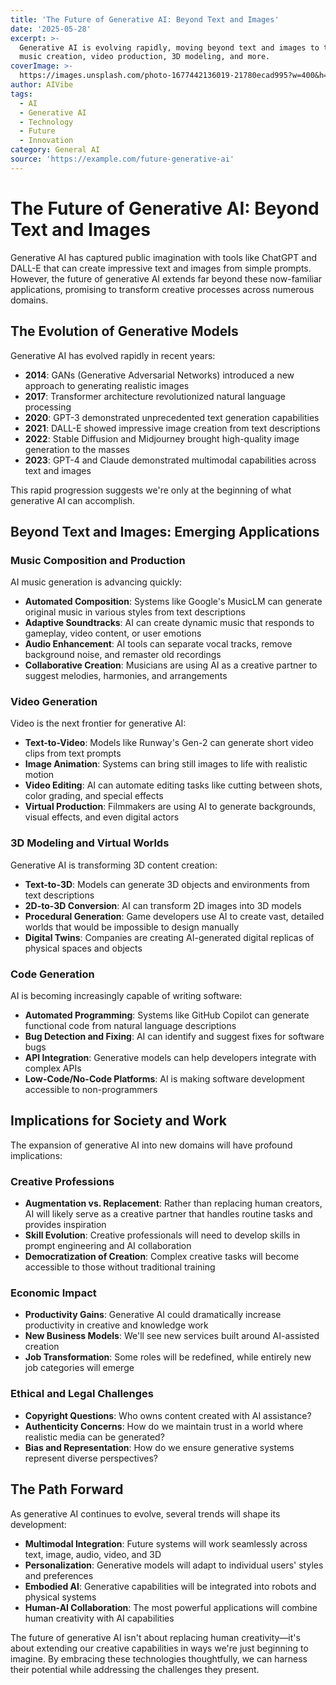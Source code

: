 ```yaml
---
title: 'The Future of Generative AI: Beyond Text and Images'
date: '2025-05-28'
excerpt: >-
  Generative AI is evolving rapidly, moving beyond text and images to transform
  music creation, video production, 3D modeling, and more.
coverImage: >-
  https://images.unsplash.com/photo-1677442136019-21780ecad995?w=400&h=200&fit=crop&auto=format
author: AIVibe
tags:
  - AI
  - Generative AI
  - Technology
  - Future
  - Innovation
category: General AI
source: 'https://example.com/future-generative-ai'
---
```


# The Future of Generative AI: Beyond Text and Images

Generative AI has captured public imagination with tools like ChatGPT and DALL-E that can create impressive text and images from simple prompts. However, the future of generative AI extends far beyond these now-familiar applications, promising to transform creative processes across numerous domains.

## The Evolution of Generative Models

Generative AI has evolved rapidly in recent years:

- **2014**: GANs (Generative Adversarial Networks) introduced a new approach to generating realistic images
- **2017**: Transformer architecture revolutionized natural language processing
- **2020**: GPT-3 demonstrated unprecedented text generation capabilities
- **2021**: DALL-E showed impressive image creation from text descriptions
- **2022**: Stable Diffusion and Midjourney brought high-quality image generation to the masses
- **2023**: GPT-4 and Claude demonstrated multimodal capabilities across text and images

This rapid progression suggests we're only at the beginning of what generative AI can accomplish.

## Beyond Text and Images: Emerging Applications

### Music Composition and Production

AI music generation is advancing quickly:

- **Automated Composition**: Systems like Google's MusicLM can generate original music in various styles from text descriptions
- **Adaptive Soundtracks**: AI can create dynamic music that responds to gameplay, video content, or user emotions
- **Audio Enhancement**: AI tools can separate vocal tracks, remove background noise, and remaster old recordings
- **Collaborative Creation**: Musicians are using AI as a creative partner to suggest melodies, harmonies, and arrangements

### Video Generation

Video is the next frontier for generative AI:

- **Text-to-Video**: Models like Runway's Gen-2 can generate short video clips from text prompts
- **Image Animation**: Systems can bring still images to life with realistic motion
- **Video Editing**: AI can automate editing tasks like cutting between shots, color grading, and special effects
- **Virtual Production**: Filmmakers are using AI to generate backgrounds, visual effects, and even digital actors

### 3D Modeling and Virtual Worlds

Generative AI is transforming 3D content creation:

- **Text-to-3D**: Models can generate 3D objects and environments from text descriptions
- **2D-to-3D Conversion**: AI can transform 2D images into 3D models
- **Procedural Generation**: Game developers use AI to create vast, detailed worlds that would be impossible to design manually
- **Digital Twins**: Companies are creating AI-generated digital replicas of physical spaces and objects

### Code Generation

AI is becoming increasingly capable of writing software:

- **Automated Programming**: Systems like GitHub Copilot can generate functional code from natural language descriptions
- **Bug Detection and Fixing**: AI can identify and suggest fixes for software bugs
- **API Integration**: Generative models can help developers integrate with complex APIs
- **Low-Code/No-Code Platforms**: AI is making software development accessible to non-programmers

## Implications for Society and Work

The expansion of generative AI into new domains will have profound implications:

### Creative Professions

- **Augmentation vs. Replacement**: Rather than replacing human creators, AI will likely serve as a creative partner that handles routine tasks and provides inspiration
- **Skill Evolution**: Creative professionals will need to develop skills in prompt engineering and AI collaboration
- **Democratization of Creation**: Complex creative tasks will become accessible to those without traditional training

### Economic Impact

- **Productivity Gains**: Generative AI could dramatically increase productivity in creative and knowledge work
- **New Business Models**: We'll see new services built around AI-assisted creation
- **Job Transformation**: Some roles will be redefined, while entirely new job categories will emerge

### Ethical and Legal Challenges

- **Copyright Questions**: Who owns content created with AI assistance?
- **Authenticity Concerns**: How do we maintain trust in a world where realistic media can be generated?
- **Bias and Representation**: How do we ensure generative systems represent diverse perspectives?

## The Path Forward

As generative AI continues to evolve, several trends will shape its development:

- **Multimodal Integration**: Future systems will work seamlessly across text, image, audio, video, and 3D
- **Personalization**: Generative models will adapt to individual users' styles and preferences
- **Embodied AI**: Generative capabilities will be integrated into robots and physical systems
- **Human-AI Collaboration**: The most powerful applications will combine human creativity with AI capabilities

The future of generative AI isn't about replacing human creativity—it's about extending our creative capabilities in ways we're just beginning to imagine. By embracing these technologies thoughtfully, we can harness their potential while addressing the challenges they present.
